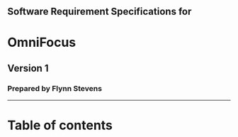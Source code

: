 ## Software Requirement Specifications for

# OmniFocus

## Version 1

### Prepared by Flynn Stevens

-------------------------------------

# Table of contents